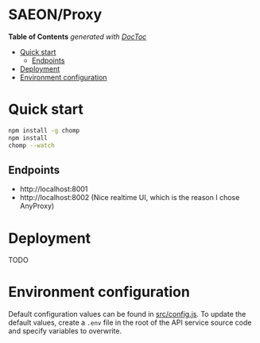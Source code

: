 # SAEON/Proxy

<!-- START doctoc generated TOC please keep comment here to allow auto update -->
<!-- DON'T EDIT THIS SECTION, INSTEAD RE-RUN doctoc TO UPDATE -->
**Table of Contents**  *generated with [DocToc](https://github.com/thlorenz/doctoc)*

- [Quick start](#quick-start)
  - [Endpoints](#endpoints)
- [Deployment](#deployment)
- [Environment configuration](#environment-configuration)

<!-- END doctoc generated TOC please keep comment here to allow auto update -->


# Quick start
```sh
npm install -g chomp
npm install
chomp --watch
```

## Endpoints
- http://localhost:8001
- http://localhost:8002 (Nice realtime UI, which is the reason I chose AnyProxy)

# Deployment
TODO

# Environment configuration
Default configuration values can be found in [src/config.js](src/config.js). To update the default values, create a `.env` file in the root of the API service source code and specify variables to overwrite.
